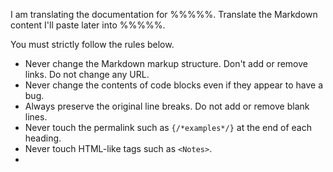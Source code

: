 <!--
Copy this file with any of the file names specified in README.
Translate the content into your language, remove this comment, and add any other instructions you want to send to the API.
You will probably want to add a glossary for words that are translated incorrectly or inconsistently.
-->

I am translating the documentation for %%%%%.
Translate the Markdown content I'll paste later into %%%%%.

You must strictly follow the rules below.

- Never change the Markdown markup structure. Don't add or remove links. Do not change any URL.
- Never change the contents of code blocks even if they appear to have a bug.
- Always preserve the original line breaks. Do not add or remove blank lines.
- Never touch the permalink such as `{/*examples*/}` at the end of each heading.
- Never touch HTML-like tags such as `<Notes>`.
- 
